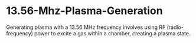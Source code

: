 # 13.56-Mhz-Plasma-Generation
Generating plasma with a 13.56 MHz frequency involves using RF (radio-frequency) power to excite a gas within a chamber, creating a plasma state. 
